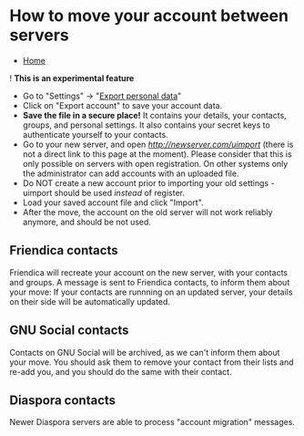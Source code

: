 How to move your account between servers
============

* [Home](help)


! **This is an experimental feature**

* Go to "Settings" -> "[Export personal data](uexport)"
* Click on "Export account" to save your account data.
* **Save the file in a secure place!** It contains your details, your contacts, groups, and personal settings. It also contains your secret keys to authenticate yourself to your contacts.
* Go to your new server, and open *http://newserver.com/uimport* (there is not a direct link to this page at the moment). Please consider that this is only possible on servers with open registration. On other systems only the administrator can add accounts with an uploaded file.
* Do NOT create a new account prior to importing your old settings - uimport should be used *instead* of register.
* Load your saved account file and click "Import".
* After the move, the account on the old server will not work reliably anymore, and should be not used.


Friendica contacts
---
Friendica will recreate your account on the new server, with your contacts and groups.
A message is sent to Friendica contacts, to inform them about your move:
If your contacts are runnning on an updated server, your details on their side will be automatically updated.

GNU Social contacts
---
Contacts on GNU Social will be archived, as we can't inform them about your move.
You should ask them to remove your contact from their lists and re-add you, and you should do the same with their contact.

Diaspora contacts
---
Newer Diaspora servers are able to process "account migration" messages.
